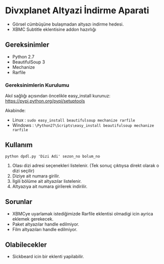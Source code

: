 # Divxplanet Altyazi İndirme Aparati

- Görsel cümbüşüne bulaşmadan altyazı indirme hedesi.
- XBMC Subtitle eklentisine addon hazırlığı

## Gereksinimler

* Python 2.7
* BeautifulSoup 3
* Mechanize
* Rarfile

### Gereksinimlerin Kurulumu

Akıl sağlığı açısından öncelikle easy_install kurunuz:
https://pypi.python.org/pypi/setuptools

Akabinde:

* Linux : `sudo easy_install beautifulsoup mechanize rarfile`
* Windows : `\Python27\Scripts\easy_install beautifulsoup mechanize rarfile`

## Kullanım

`python dpdl.py 'Dizi Adi' sezon_no bolum_no`

1. Olası dizi adresi seçenekleri listelenir. (Tek sonuç çıktıysa direkt olarak o dizi seçilir)
2. Diziye ait numara girilir.
3. İlgili bölüme ait altyazılar listelenir.
4. Altyazıya ait numara girilerek indirilir.

## Sorunlar

* XBMCye uyarlamak istediğimizde Rarfile eklentisi olmadigi icin ayrica eklemek gerekecek.
* Paket altyazılar handle edilmiyor.
* Film altyazıları handle edilmiyor.

## Olabilecekler

* Sickbeard icin bir eklenti yapilabilir.
